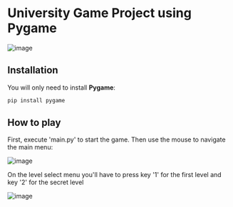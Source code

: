 # University Game Project using Pygame

![image](https://github.com/user-attachments/assets/8da8037a-f2d8-453b-b64a-cbf9c30071b1)

## Installation
You will only need to install **Pygame**:
```bash
pip install pygame
```

## How to play
First, execute 'main.py' to start the game.
Then use the mouse to navigate the main menu:

![image](https://github.com/user-attachments/assets/a1d9afab-39da-43c1-9bb8-d5a6159ce84a)

On the level select menu you'll have to press key '1' for the first level and key '2' for the secret level

![image](https://github.com/user-attachments/assets/65ff7648-c57d-4f20-98b1-7d1ccfe9bfa5)
